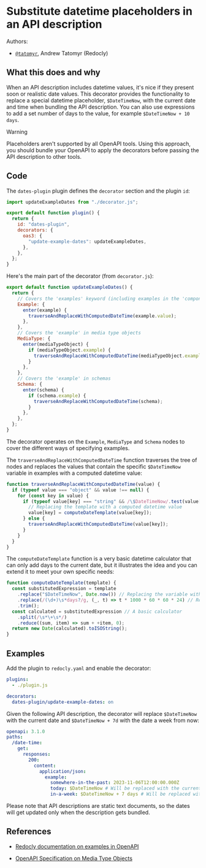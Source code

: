 # Substitute datetime placeholders in an API description

Authors:

- [`@tatomyr`](https://github.com/tatomyr), Andrew Tatomyr (Redocly)

## What this does and why

When an API description includes datetime values, it's nice if they present soon or realistic date values.
This decorator provides the functionality to replace a special datetime placeholder, `$DateTimeNow`, with the current date and time when bundling the API description.
You can also use expressions to add a set number of days to the value, for example `$DateTimeNow + 10 days`.

> [!WARNING]
> Placeholders aren't supported by all OpenAPI tools. Using this approach, you should bundle your OpenAPI to apply the decorators before passing the API description to other tools.

## Code

The `dates-plugin` plugin defines the `decorator` section and the plugin `id`:

```javascript
import updateExampleDates from "./decorator.js";

export default function plugin() {
  return {
    id: "dates-plugin",
    decorators: {
      oas3: {
        "update-example-dates": updateExampleDates,
      },
    },
  };
}
```

Here's the main part of the decorator (from `decorator.js`):

```javascript
export default function updateExampleDates() {
  return {
    // Covers the 'examples' keyword (including examples in the 'components' section)
    Example: {
      enter(example) {
        traverseAndReplaceWithComputedDateTime(example.value);
      },
    },
    // Covers the 'example' in media type objects
    MediaType: {
      enter(mediaTypeObject) {
        if (mediaTypeObject.example) {
          traverseAndReplaceWithComputedDateTime(mediaTypeObject.example);
        }
      },
    },
    // Covers the 'example' in schemas
    Schema: {
      enter(schema) {
        if (schema.example) {
          traverseAndReplaceWithComputedDateTime(schema);
        }
      },
    },
  };
}
```

The decorator operates on the `Example`, `MediaType` and `Schema` nodes to cover the different ways of specifying examples.

The `traverseAndReplaceWithComputedDateTime` function traverses the tree of nodes and replaces the values that contain the specific `$DateTimeNow` variable in examples with a computed datetime value:

```javascript
function traverseAndReplaceWithComputedDateTime(value) {
  if (typeof value === "object" && value !== null) {
    for (const key in value) {
      if (typeof value[key] === "string" && /\$DateTimeNow/.test(value[key])) {
        // Replacing the template with a computed datetime value
        value[key] = computeDateTemplate(value[key]);
      } else {
        traverseAndReplaceWithComputedDateTime(value[key]);
      }
    }
  }
}
```

The `computeDateTemplate` function is a very basic datetime calculator that can only add days to the current date, but it illustrates the idea and you can extend it to meet your own specific needs:

```javascript
function computeDateTemplate(template) {
  const substitutedExpression = template
    .replace("$DateTimeNow", Date.now()) // Replacing the variable with the current date in milliseconds
    .replace(/(\d+)\s*days?/g, (_, t) => t * 1000 * 60 * 60 * 24) // Replacing days with milliseconds
    .trim();
  const calculated = substitutedExpression // A basic calculator
    .split(/\s*\+\s*/)
    .reduce((sum, item) => sum + +item, 0);
  return new Date(calculated).toISOString();
}
```

## Examples

Add the plugin to `redocly.yaml` and enable the decorator:

```yaml
plugins:
  - ./plugin.js

decorators:
  dates-plugin/update-example-dates: on
```

Given the following API description, the decorator will replace `$DateTimeNow` with the current date and `$DateTimeNow + 7d` with the date a week from now:

```yaml
openapi: 3.1.0
paths:
  /date-time:
    get:
      responses:
        200:
          content:
            application/json:
              example:
                somewhere-in-the-past: 2023-11-06T12:00:00.000Z
                today: $DateTimeNow # Will be replaced with the current date
                in-a-week: $DateTimeNow + 7 days # Will be replaced with the date in a week
```

Please note that API descriptions are static text documents, so the dates will get updated only when the description gets bundled.

## References

- [Redocly documentation on examples in OpenAPI](https://redocly.com/docs/openapi-visual-reference/schemas/#example-and-examples)

- [OpenAPI Specification on Media Type Objects](https://github.com/OAI/OpenAPI-Specification/blob/main/versions/3.1.0.md#media-type-object)
